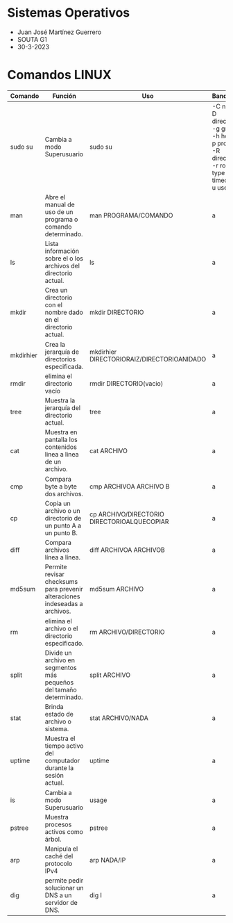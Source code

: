 # Sistemas Operativos
- Juan José Martínez Guerrero
- SOUTA G1
- 30-3-2023

# Comandos LINUX

| Comando | Función | Uso | Banderas | Imágen |
| ------- | ------- | --- | -------- | ------ |
| sudo su | Cambia a modo Superusuario | sudo su | -C num -D directory -g group -h host -p prompt -R directory -r role -t type -T timeout -u user | ![1](./Screenshots/1.png) |
| man | Abre el manual de uso de un programa o comando determinado. | man PROGRAMA/COMANDO | a | ![1](./Screenshots/2.png) |
| ls | Lista información sobre el o los archivos del directorio actual. | ls | a | ![1](./Screenshots/3.png) |
| mkdir | Crea un directorio con el nombre dado en el directorio actual. | mkdir DIRECTORIO | a | ![1](./Screenshots/4.png) |
| mkdirhier | Crea la jerarquía de directorios especificada. | mkdirhier DIRECTORIORAIZ/DIRECTORIOANIDADO | a | ![1](./Screenshots/5.png) |
| rmdir | elimina el directorio vacío | rmdir DIRECTORIO(vacio) | a | ![1](./Screenshots/1.png) |
| tree | Muestra la jerarquía del directorio actual. | tree | a | ![1](./Screenshots/1.png) |
| cat | Muestra en pantalla los contenidos linea a linea de un archivo. | cat ARCHIVO | a | ![1](./Screenshots/1.png) |
| cmp | Compara byte a byte dos archivos. | cmp ARCHIVOA ARCHIVO B | a | ![1](./Screenshots/1.png) |
| cp | Copia un archivo o un directorio de un punto A a un punto B. | cp ARCHIVO/DIRECTORIO DIRECTORIOALQUECOPIAR | a | ![1](./Screenshots/1.png) |
| diff | Compara archivos línea a línea. | diff ARCHIVOA ARCHIVOB | a | ![1](./Screenshots/1.png) |
| md5sum | Permite revisar checksums para prevenir alteraciones indeseadas a archivos. | md5sum ARCHIVO | a | ![1](./Screenshots/1.png) |
| rm | elimina el archivo o el directorio especificado. | rm ARCHIVO/DIRECTORIO | a | ![1](./Screenshots/1.png) |
| split | Divide un archivo en segmentos más pequeños del tamaño determinado. | split ARCHIVO | a | ![1](./Screenshots/1.png) |
| stat | Brinda estado de archivo o sistema. | stat ARCHIVO/NADA | a | ![1](./Screenshots/1.png) |
| uptime | Muestra el tiempo activo del computador durante la sesión actual. | uptime | a | ![1](./Screenshots/1.png) |
| is | Cambia a modo Superusuario | usage | a | ![1](./Screenshots/1.png) |
| pstree | Muestra procesos activos como árbol. | pstree | a | ![1](./Screenshots/1.png) |
| arp | Manipula el caché del protocolo IPv4 | arp NADA/IP | a | ![1](./Screenshots/1.png) |
| dig | permite pedir solucionar un DNS a un servidor de DNS. | dig I | a | ![1](./Screenshots/1.png) |
